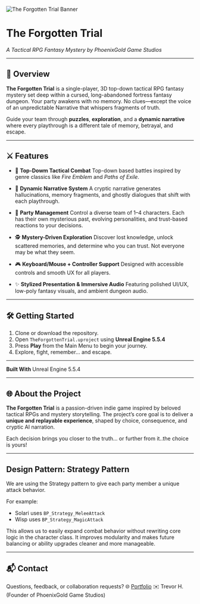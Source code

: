 ![The Forgotten Trial Banner](titleart.png)

# **The Forgotten Trial**  
*A Tactical RPG Fantasy Mystery by PhoenixGold Game Studios*

---

## 🧩 Overview

**The Forgotten Trial** is a single-player, 3D top-down tactical RPG fantasy mystery set deep within a cursed, long-abandoned fortress fantasy dungeon.
Your party awakens with no memory. No clues—except the voice of an unpredictable Narrative that whispers fragments of truth.

Guide your team through **puzzles**, **exploration**, and a **dynamic narrative** where every playthrough is a different tale of memory, betrayal, and escape.

---

## ⚔️ Features

* 🎯 **Top-Dowm Tactical Combat**
  Top-down based battles inspired by genre classics like *Fire Emblem* and *Paths of Exile*.

* 🧠 **Dynamic Narrative System**
  A cryptic narrative generates hallucinations, memory fragments, and ghostly dialogues that shift with each playthrough.

* 👥 **Party Management**
  Control a diverse team of 1–4 characters. Each has their own mysterious past, evolving personalities, and trust-based reactions to your decisions.

* 🕵️ **Mystery-Driven Exploration**
  Discover lost knowledge, unlock scattered memories, and determine who you can trust. Not everyone may be what they seem.

* 🎮 **Keyboard/Mouse + Controller Support**
  Designed with accessible controls and smooth UX for all players.

* ✨ **Stylized Presentation & Immersive Audio**
  Featuring polished UI/UX, low-poly fantasy visuals, and ambient dungeon audio.

---

## 🛠️ Getting Started

1. Clone or download the repository.
2. Open `TheForgottenTrial.uproject` using **Unreal Engine 5.5.4**
3. Press **Play** from the Main Menu to begin your journey.
4. Explore, fight, remember… and escape.

---

**Built With**
Unreal Engine 5.5.4

---

## 🌐 About the Project

**The Forgotten Trial** is a passion-driven indie game inspired by beloved tactical RPGs and mystery storytelling.
The project’s core goal is to deliver a **unique and replayable experience**, shaped by choice, consequence, and cryptic AI narration.

Each decision brings you closer to the truth… or further from it..the choice is yours!

---
## Design Pattern: Strategy Pattern

We are using the Strategy pattern to give each party member a unique attack behavior.

For example:
- Solari uses `BP_Strategy_MeleeAttack`
- Wisp uses `BP_Strategy_MagicAttack`

This allows us to easily expand combat behavior without rewriting core logic in the character class. It improves modularity and makes future balancing or ability upgrades cleaner and more manageable.

---

## 📬 Contact

Questions, feedback, or collaboration requests?
🌐 [Portfolio](https://phoenixgoldz.github.io/)
✉️ Trevor H. (Founder of PhoenixGold Game Studios)
